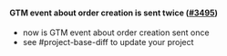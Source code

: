 #### GTM event about order creation is sent twice ([#3495](https://github.com/shopsys/shopsys/pull/3495))

- now is GTM event about order creation sent once
- see #project-base-diff to update your project
